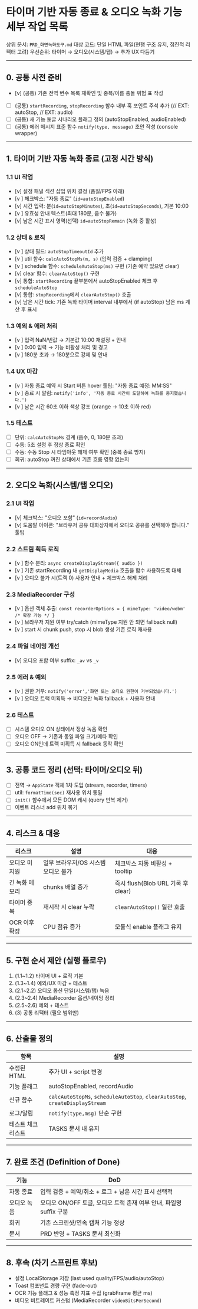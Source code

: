 # 타이머 기반 자동 종료 & 오디오 녹화 기능 세부 작업 목록

상위 문서: `PRD_화면녹화도구.md`
대상 코드: 단일 HTML 파일(현행 구조 유지, 점진적 리팩터 고려)
우선순위: 타이머 → 오디오(시스템/탭) → 추가 UX 다듬기

---
## 0. 공통 사전 준비
- [v] (공통) 기존 전역 변수 목록 재확인 및 중복/이름 충돌 위험 표 작성
- [ ] (공통) `startRecording`, `stopRecording` 함수 내부 훅 포인트 주석 추가 (// EXT: autoStop, // EXT: audio)
- [ ] (공통) 새 기능 토글 시나리오 플래그 정의 (autoStopEnabled, audioEnabled)
- [ ] (공통) 에러 메시지 표준 함수 `notify(type, message)` 초안 작성 (console wrapper)

---
## 1. 타이머 기반 자동 녹화 종료 (고정 시간 방식)
### 1.1 UI 작업
- [v] 설정 패널 섹션 삽입 위치 결정 (품질/FPS 아래)
- [v ] 체크박스: "자동 종료" (`id=autoStopEnabled`)
- [v] 시간 입력: 분(`id=autoStopMinutes`), 초(`id=autoStopSeconds`), 기본 10:00
- [v ] 유효성 안내 텍스트(최대 180분, 음수 불가)
- [v] 남은 시간 표시 영역(선택) `id=autoStopRemain` (녹화 중 활성)

### 1.2 상태 & 로직
- [v ] 상태 필드: `autoStopTimeoutId` 추가
- [v ] util 함수: `calcAutoStopMs(m, s)` (입력 검증 + clamping)
- [v ] schedule 함수: `scheduleAutoStop(ms)` 구현 (기존 예약 있으면 clear)
- [v] clear 함수: `clearAutoStop()` 구현
- [v] 통합: `startRecording` 끝부분에서 autoStopEnabled 체크 후 `scheduleAutoStop`
- [v] 통합: `stopRecording`에서 `clearAutoStop()` 호출
- [v] 남은 시간 tick: 기존 녹화 타이머 interval 내부에서 (if autoStop) 남은 ms 계산 후 표시

### 1.3 예외 & 에러 처리
- [v ] 입력 NaN/빈값 → 기본값 10:00 재설정 + 안내
- [v ] 0:00 입력 → 기능 비활성 처리 및 경고
- [v ] 180분 초과 → 180분으로 강제 및 안내

### 1.4 UX 마감
- [v ] 자동 종료 예약 시 Start 버튼 hover 툴팁: "자동 종료 예정: MM:SS"
- [v ] 종료 시 알림: `notify('info', '자동 종료 시간이 도달하여 녹화를 중지했습니다.')`
- [v ] 남은 시간 60초 이하 색상 강조 (orange → 10초 이하 red)

### 1.5 테스트
- [ ] 단위: `calcAutoStopMs` 경계 (음수, 0, 180분 초과)
- [ ] 수동: 5초 설정 후 정상 종료 확인
- [ ] 수동: 수동 Stop 시 타임아웃 해제 여부 확인 (중복 종료 방지)
- [ ] 회귀: autoStop 꺼진 상태에서 기존 흐름 영향 없는지

---
## 2. 오디오 녹화(시스템/탭 오디오)
### 2.1 UI 작업
- [v] 체크박스: "오디오 포함" (`id=recordAudio`)
- [v] 도움말 아이콘: "브라우저 공유 대화상자에서 오디오 공유를 선택해야 합니다." 툴팁

### 2.2 스트림 획득 로직
- [v ] 함수 분리: `async createDisplayStream({ audio })`
- [v ] 기존 startRecording 내 `getDisplayMedia` 호출을 함수 사용하도록 대체
- [v ] 오디오 불가 시(트랙 0) 사용자 안내 + 체크박스 해제 처리

### 2.3 MediaRecorder 구성
- [v ] 옵션 객체 추출: `const recorderOptions = { mimeType: 'video/webm' /* 확장 가능 */ }`
- [v ] 브라우저 지원 여부 try/catch (mimeType 지원 안 되면 fallback null)
- [v ] start 시 chunk push, stop 시 blob 생성 기존 로직 재사용

### 2.4 파일 네이밍 개선
- [v] 오디오 포함 여부 suffix: `_av` vs `_v`

### 2.5 에러 & 예외
- [v ] 권한 거부: `notify('error','화면 또는 오디오 권한이 거부되었습니다.')`
- [v ] 오디오 트랙 미획득 → 비디오만 녹화 fallback + 사용자 안내

### 2.6 테스트
- [ ] 시스템 오디오 ON 상태에서 정상 녹음 확인
- [ ] 오디오 OFF → 기존과 동일 파일 크기/메타 확인
- [ ] 오디오 ON인데 트랙 미획득 시 fallback 동작 확인

---
## 3. 공통 코드 정리 (선택: 타이머/오디오 뒤)
- [ ] 전역 → `AppState` 객체 1차 도입 (stream, recorder, timers)
- [ ] util: `formatTime(sec)` 재사용 위치 통일
- [ ] `init()` 함수에서 모든 DOM 캐시 (query 반복 제거)
- [ ] 이벤트 리스너 add 위치 묶기

---
## 4. 리스크 & 대응
| 리스크 | 설명 | 대응 |
|--------|------|------|
| 오디오 미지원 | 일부 브라우저/OS 시스템 오디오 불가 | 체크박스 자동 비활성 + tooltip |
| 긴 녹화 메모리 | chunks 배열 증가 | 즉시 flush(Blob URL 기록 후 clear) |
| 타이머 중복 | 재시작 시 clear 누락 | `clearAutoStop()` 일관 호출 |
| OCR 이후 확장 | CPU 점유 증가 | 모듈식 enable 플래그 유지 |

---
## 5. 구현 순서 제안 (실행 플로우)
1. (1.1~1.2) 타이머 UI + 로직 기본
2. (1.3~1.4) 예외/UX 마감 + 테스트
3. (2.1~2.2) 오디오 옵션 단일(시스템/탭) 녹음
4. (2.3~2.4) MediaRecorder 옵션/네이밍 정리
5. (2.5~2.6) 예외 + 테스트
6. (3) 공통 리팩터 (필요 범위만)

---
## 6. 산출물 정의
| 항목 | 설명 |
|------|------|
| 수정된 HTML | 추가 UI + script 변경 |
| 기능 플래그 | autoStopEnabled, recordAudio |
| 신규 함수 | `calcAutoStopMs`, `scheduleAutoStop`, `clearAutoStop`, `createDisplayStream` |
| 로그/알림 | `notify(type,msg)` 단순 구현 |
| 테스트 체크리스트 | TASKS 문서 내 유지 |

---
## 7. 완료 조건 (Definition of Done)
| 기능 | DoD |
|------|-----|
| 자동 종료 | 입력 검증 + 예약/취소 + 로그 + 남은 시간 표시 선택적 |
| 오디오 녹음 | 오디오 ON/OFF 토글, 오디오 트랙 존재 여부 안내, 파일명 suffix 구분 |
| 회귀 | 기존 스크린샷/연속 캡처 기능 정상 |
| 문서 | PRD 반영 + TASKS 문서 최신화 |

---
## 8. 후속 (차기 스프린트 후보)
- 설정 LocalStorage 저장 (last used quality/FPS/audio/autoStop)
- Toast 컴포넌트 경량 구현 (fade-out)
- OCR 기능 플래그 & 성능 측정 지표 수집 (grabFrame 평균 ms)
- 비디오 비트레이트 커스텀 (MediaRecorder `videoBitsPerSecond`)

